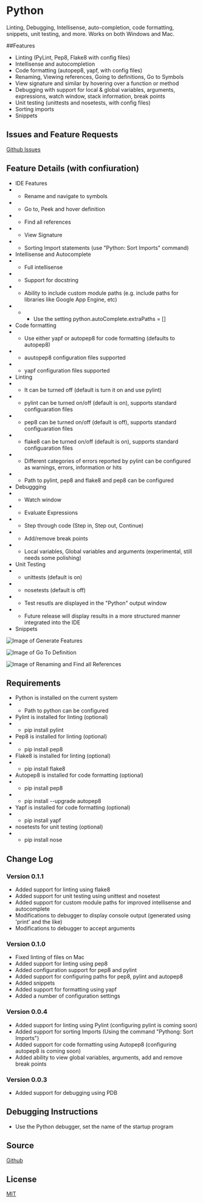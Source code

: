 # Python
Linting, Debugging, Intellisense, auto-completion, code formatting, snippets, unit testing, and more.
Works on both Windows and Mac.

##Features
* Linting (PyLint, Pep8, Flake8 with config files)
* Intellisense and autocompletion
* Code formatting (autopep8, yapf, with config files)
* Renaming, Viewing references, Going to definitions, Go to Symbols
* View signature and similar by hovering over a function or method
* Debugging with support for local & global variables, arguments, expressions, watch window, stack information, break points
* Unit testing (unittests and nosetests, with config files)
* Sorting imports
* Snippets

## Issues and Feature Requests
[Github Issues](https://github.com/DonJayamanne/pythonVSCode/issues)

## Feature Details (with confiuration)
* IDE Features
* - Rename and navigate to symbols
* - Go to, Peek and hover definition
* - Find all references
* - View Signature
* - Sorting Import statements (use "Python: Sort Imports" command)
* Intellisense and Autocomplete
* - Full intellisense
* - Support for docstring
* - Ability to include custom module paths (e.g. include paths for libraries like Google App Engine, etc)
* - - Use the setting python.autoComplete.extraPaths = []
* Code formatting
* - Use either yapf or autopep8 for code formatting (defaults to autopep8)
* - auutopep8 configuration files supported
* - yapf configuration files supported
* Linting
* - It can be turned off (default is turn it on and use pylint)
* - pylint can be turned on/off (default is on), supports standard configuaration files
* - pep8 can be turned on/off (default is off), supports standard configuaration files
* - flake8 can be turned on/off (default is on), supports standard configuaration files
* - Different categories of errors reported by pylint can be configured as warnings, errors, information or hits
* - Path to pylint, pep8 and flake8 and pep8 can be configured
* Debuggging
* - Watch window
* - Evaluate Expressions
* - Step through code (Step in, Step out, Continue)
* - Add/remove break points
* - Local variables, Global variables and arguments (experimental, still needs some polishing)
* Unit Testing
* - unittests (default is on)
* - nosetests (default is off)
* - Test resutls are displayed in the "Python" output window
* - Future release will display results in a more structured manner integrated into the IDE
* Snippets


![Image of Generate Features](https://raw.githubusercontent.com/DonJayamanne/pythonVSCode/master/images/general.gif)

![Image of Go To Definition](https://raw.githubusercontent.com/DonJayamanne/pythonVSCode/master/images/goToDef.gif)

![Image of Renaming and Find all References](https://raw.githubusercontent.com/DonJayamanne/pythonVSCode/master/images/rename.gif)

## Requirements
* Python is installed on the current system
* - Path to python can be configured
* Pylint is installed for linting (optional)
* - pip install pylint
* Pep8 is installed for linting (optional)
* - pip install pep8
* Flake8 is installed for linting (optional)
* - pip install flake8
* Autopep8 is installed for code formatting (optional) 
* - pip install pep8
* - pip install --upgrade autopep8
* Yapf is installed for code formatting (optional)
* - pip install yapf
* nosetests for unit testing  (optional)
* - pip install nose

## Change Log

### Version 0.1.1
* Added support for linting using flake8
* Added support for unit testing using unittest and nosetest
* Added support for custom module paths for improved intellisense and autocomplete
* Modifications to debugger to display console output (generated using 'print' and the like)
* Modifications to debugger to accept arguments

### Version 0.1.0
* Fixed linting of files on Mac
* Added support for linting using pep8
* Added configuration support for pep8 and pylint
* Added support for configuring paths for pep8, pylint and autopep8
* Added snippets
* Added support for formatting using yapf
* Added a number of configuration settings

### Version 0.0.4
* Added support for linting using Pylint (configuring pylint is coming soon)
* Added support for sorting Imports (Using the command "Pythong: Sort Imports")
* Added support for code formatting using Autopep8 (configuring autopep8 is coming soon)
* Added ability to view global variables, arguments, add and remove break points

### Version 0.0.3
* Added support for debugging using PDB


## Debugging Instructions
* Use the Python debugger, set the name of the startup program


## Source

[Github](https://github.com/DonJayamanne/pythonVSCode)

                
## License

[MIT](https://raw.githubusercontent.com/DonJayamanne/pythonVSCode/master/LICENSE)
